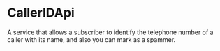 # CallerIDApi
 A service that allows a subscriber to identify the telephone number of a caller with its name, and also you can mark as a spammer.
